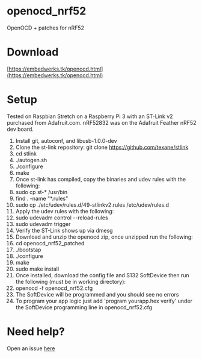 # openocd_nrf52
OpenOCD + patches for nRF52

# Download
[https://embedwerks.tk/openocd.html](https://embedwerks.tk/openocd.html)

# Setup
Tested on Raspbian Stretch on a Raspberry Pi 3 with an ST-Link v2 purchased from Adafruit.com. nRF52832 was on the Adafruit Feather nRF52 dev board.

1.  Install git, autoconf, and libusb-1.0.0-dev
2.  Clone the st-link repository: git clone https://github.com/texane/stlink
3.  cd stlink
4.  ./autogen.sh
5.  ./configure
6.  make
7.  Once st-link has compiled, copy the binaries and udev rules with the following:
8.  sudo cp st-* /usr/bin
9.  find . -name "*.rules"
10.  sudo cp ./etc/udev/rules.d/49-stlinkv2.rules /etc/udev/rules.d
11.  Apply the udev rules with the following:
12.  sudo udevadm control --reload-rules
13.  sudo udevadm trigger
14.  Verify the ST-Link shows up via dmesg
15.  Download and unzip the openocd zip, once unzipped run the following:
16.  cd openocd_nrf52_patched
17.  ./bootstap
18.  ./configure
19.  make
20.  sudo make install
21.  Once installed, download the config file and S132 SoftDevice then run the following (must be in working directory):
22.  openocd -f openocd_nrf52.cfg
23.  The SoftDevice will be programmed and you should see no errors
24.  To program your app logic just add 'program yourapp.hex verify' under the SoftDevice programming line in openocd_nrf52.cfg

# Need help?
Open an issue [here](https://github.com/embedwerks/openocd_nrf52/issues)
